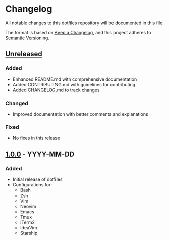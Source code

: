 # Changelog

All notable changes to this dotfiles repository will be documented in this file.

The format is based on [Keep a Changelog](https://keepachangelog.com/en/1.0.0/),
and this project adheres to [Semantic Versioning](https://semver.org/spec/v2.0.0.html).

## [Unreleased]

### Added
- Enhanced README.md with comprehensive documentation
- Added CONTRIBUTING.md with guidelines for contributing
- Added CHANGELOG.md to track changes

### Changed
- Improved documentation with better comments and explanations

### Fixed
- No fixes in this release

## [1.0.0] - YYYY-MM-DD

### Added
- Initial release of dotfiles
- Configurations for:
  - Bash
  - Zsh
  - Vim
  - Neovim
  - Emacs
  - Tmux
  - iTerm2
  - IdeaVim
  - Starship

[Unreleased]: https://github.com/yourusername/dotfiles/compare/v1.0.0...HEAD
[1.0.0]: https://github.com/yourusername/dotfiles/releases/tag/v1.0.0